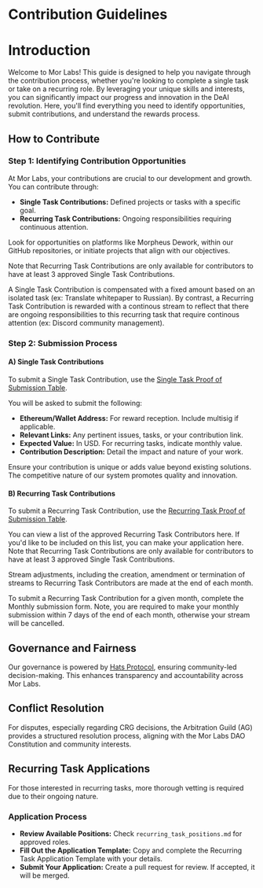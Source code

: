 # Contribution Guidelines

# Introduction

Welcome to Mor Labs! This guide is designed to help you navigate through the contribution process, whether you're looking to complete a single task or take on a recurring role. By leveraging your unique skills and interests, you can significantly impact our progress and innovation in the DeAI revolution. Here, you'll find everything you need to identify opportunities, submit contributions, and understand the rewards process.

## How to Contribute

### Step 1: Identifying Contribution Opportunities

At Mor Labs, your contributions are crucial to our development and growth. You can contribute through:

- **Single Task Contributions:** Defined projects or tasks with a specific goal.
- **Recurring Task Contributions:** Ongoing responsibilities requiring continuous attention.

Look for opportunities on platforms like Morpheus Dework, within our GitHub repositories, or initiate projects that align with our objectives.

Note that Recurring Task Contributions are only available for contributors to have at least 3 approved Single Task Contributions. 

A Single Task Contribution is compensated with a fixed amount based on an isolated task (ex: Translate whitepaper to Russian). By contrast, a Recurring Task Contribution is rewarded with a continous stream to reflect that there are ongoing responsibilities to this recurring task that require continous attention (ex: Discord community management). 

### Step 2: Submission Process

#### A) Single Task Contributions 

To submit a Single Task Contribution, use the [Single Task Proof of Submission Table](https://github.com/Morlabs/Contributions/blob/main/single_tasks.md). 

You will be asked to submit the following:

- **Ethereum/Wallet Address:** For reward reception. Include multisig if applicable.
- **Relevant Links:** Any pertinent issues, tasks, or your contribution link.
- **Expected Value:** In USD. For recurring tasks, indicate monthly value.
- **Contribution Description:** Detail the impact and nature of your work.

Ensure your contribution is unique or adds value beyond existing solutions. The competitive nature of our system promotes quality and innovation.

#### B) Recurring Task Contributions 

To submit a Recurring Task Contribution, use the [Recurring Task Proof of Submission Table](https://github.com/Morlabs/Contributions/blob/main/recurring_tasks.md).


You can view a list of the approved Recurring Task Contributors here. If you'd like to be included on this list, you can make your application here. Note that Recurring Task Contributions are only available for contributors to have at least 3 approved Single Task Contributions. 

Stream adjustments, including the creation, amendment or termination of streams to Recurring Task Contributors are made at the end of each month. 

To submit a Recurring Task Contribution for a given month, complete the Monthly submission form. Note, you are required to make your monthly submission within 7 days of the end of each month, otherwise your stream will be cancelled. 

## Governance and Fairness

Our governance is powered by [Hats Protocol](https://hatsprotocol.xyz), ensuring community-led decision-making. This enhances transparency and accountability across Mor Labs.

## Conflict Resolution

For disputes, especially regarding CRG decisions, the Arbitration Guild (AG) provides a structured resolution process, aligning with the Mor Labs DAO Constitution and community interests.

## Recurring Task Applications

For those interested in recurring tasks, more thorough vetting is required due to their ongoing nature.

### Application Process

- **Review Available Positions:** Check `recurring_task_positions.md` for approved roles.
- **Fill Out the Application Template:** Copy and complete the Recurring Task Application Template with your details.
- **Submit Your Application:** Create a pull request for review. If accepted, it will be merged.


